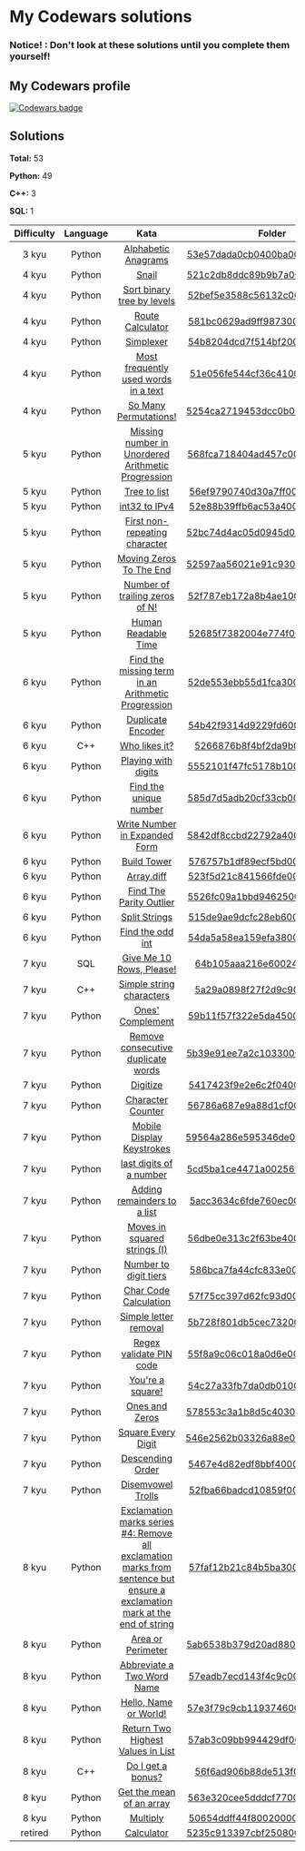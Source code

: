 # My Codewars solutions

### Notice! : Don't look at these solutions until you complete them yourself!

## My Codewars profile

[![Codewars badge](https://www.codewars.com/users/martin-minarik/badges/large)](https://www.codewars.com/users/martin-minarik)

## Solutions

**Total:** 53

**Python:** 49

**C++:** 3

**SQL:** 1

| Difficulty | Language |                                                                                         Kata                                                                                         |                                                                    Folder                                                                    |
|:----------:|:--------:|:------------------------------------------------------------------------------------------------------------------------------------------------------------------------------------:|:--------------------------------------------------------------------------------------------------------------------------------------------:|
|   3 kyu    |  Python  |                                                    [Alphabetic Anagrams](https://www.codewars.com/kata/53e57dada0cb0400ba000688)                                                     |  [53e57dada0cb0400ba000688_python](https://github.com/martin-minarik/codewars-my-solutions/tree/main/3kyu/53e57dada0cb0400ba000688_python)   |
|   4 kyu    |  Python  |                                                           [Snail](https://www.codewars.com/kata/521c2db8ddc89b9b7a0000c1)                                                            |  [521c2db8ddc89b9b7a0000c1_python](https://github.com/martin-minarik/codewars-my-solutions/tree/main/4kyu/521c2db8ddc89b9b7a0000c1_python)   |
|   4 kyu    |  Python  |                                                 [Sort binary tree by levels](https://www.codewars.com/kata/52bef5e3588c56132c0003bc)                                                 |  [52bef5e3588c56132c0003bc_python](https://github.com/martin-minarik/codewars-my-solutions/tree/main/4kyu/52bef5e3588c56132c0003bc_python)   |
|   4 kyu    |  Python  |                                                      [Route Calculator](https://www.codewars.com/kata/581bc0629ad9ff9873000316)                                                      |  [581bc0629ad9ff9873000316_python](https://github.com/martin-minarik/codewars-my-solutions/tree/main/4kyu/581bc0629ad9ff9873000316_python)   |
|   4 kyu    |  Python  |                                                         [Simplexer](https://www.codewars.com/kata/54b8204dcd7f514bf2000348)                                                          |  [54b8204dcd7f514bf2000348_python](https://github.com/martin-minarik/codewars-my-solutions/tree/main/4kyu/54b8204dcd7f514bf2000348_python)   |
|   4 kyu    |  Python  |                                            [Most frequently used words in a text](https://www.codewars.com/kata/51e056fe544cf36c410000fb)                                            |  [51e056fe544cf36c410000fb_python](https://github.com/martin-minarik/codewars-my-solutions/tree/main/4kyu/51e056fe544cf36c410000fb_python)   |
|   4 kyu    |  Python  |                                                   [So Many Permutations!](https://www.codewars.com/kata/5254ca2719453dcc0b00027d)                                                    |  [5254ca2719453dcc0b00027d_python](https://github.com/martin-minarik/codewars-my-solutions/tree/main/4kyu/5254ca2719453dcc0b00027d_python)   |
|   5 kyu    |  Python  |                                     [Missing number in Unordered Arithmetic Progression](https://www.codewars.com/kata/568fca718404ad457c000033)                                     |  [568fca718404ad457c000033_python](https://github.com/martin-minarik/codewars-my-solutions/tree/main/5kyu/568fca718404ad457c000033_python)   |
|   5 kyu    |  Python  |                                                        [Tree to list](https://www.codewars.com/kata/56ef9790740d30a7ff000199)                                                        |  [56ef9790740d30a7ff000199_python](https://github.com/martin-minarik/codewars-my-solutions/tree/main/5kyu/56ef9790740d30a7ff000199_python)   |
|   5 kyu    |  Python  |                                                       [int32 to IPv4](https://www.codewars.com/kata/52e88b39ffb6ac53a400022e)                                                        |  [52e88b39ffb6ac53a400022e_python](https://github.com/martin-minarik/codewars-my-solutions/tree/main/5kyu/52e88b39ffb6ac53a400022e_python)   |
|   5 kyu    |  Python  |                                               [First non-repeating character](https://www.codewars.com/kata/52bc74d4ac05d0945d00054e)                                                |  [52bc74d4ac05d0945d00054e_python](https://github.com/martin-minarik/codewars-my-solutions/tree/main/5kyu/52bc74d4ac05d0945d00054e_python)   |
|   5 kyu    |  Python  |                                                  [Moving Zeros To The End](https://www.codewars.com/kata/52597aa56021e91c93000cb0)                                                   |  [52597aa56021e91c93000cb0_python](https://github.com/martin-minarik/codewars-my-solutions/tree/main/5kyu/52597aa56021e91c93000cb0_python)   |
|   5 kyu    |  Python  |                                               [Number of trailing zeros of N!](https://www.codewars.com/kata/52f787eb172a8b4ae1000a34)                                               |  [52f787eb172a8b4ae1000a34_python](https://github.com/martin-minarik/codewars-my-solutions/tree/main/5kyu/52f787eb172a8b4ae1000a34_python)   |
|   5 kyu    |  Python  |                                                    [Human Readable Time](https://www.codewars.com/kata/52685f7382004e774f0001f7)                                                     |  [52685f7382004e774f0001f7_python](https://github.com/martin-minarik/codewars-my-solutions/tree/main/5kyu/52685f7382004e774f0001f7_python)   |
|   6 kyu    |  Python  |                                     [Find the missing term in an Arithmetic Progression](https://www.codewars.com/kata/52de553ebb55d1fca3000371)                                     |  [52de553ebb55d1fca3000371_python](https://github.com/martin-minarik/codewars-my-solutions/tree/main/6kyu/52de553ebb55d1fca3000371_python)   |
|   6 kyu    |  Python  |                                                     [Duplicate Encoder](https://www.codewars.com/kata/54b42f9314d9229fd6000d9c)                                                      |  [54b42f9314d9229fd6000d9c_python](https://github.com/martin-minarik/codewars-my-solutions/tree/main/6kyu/54b42f9314d9229fd6000d9c_python)   |
|   6 kyu    |   C++    |                                                       [Who likes it?](https://www.codewars.com/kata/5266876b8f4bf2da9b000362)                                                        |     [5266876b8f4bf2da9b000362_c++](https://github.com/martin-minarik/codewars-my-solutions/tree/main/6kyu/5266876b8f4bf2da9b000362_c++)      |
|   6 kyu    |  Python  |                                                    [Playing with digits](https://www.codewars.com/kata/5552101f47fc5178b1000050)                                                     |  [5552101f47fc5178b1000050_python](https://github.com/martin-minarik/codewars-my-solutions/tree/main/6kyu/5552101f47fc5178b1000050_python)   |
|   6 kyu    |  Python  |                                                   [Find the unique number](https://www.codewars.com/kata/585d7d5adb20cf33cb000235)                                                   |  [585d7d5adb20cf33cb000235_python](https://github.com/martin-minarik/codewars-my-solutions/tree/main/6kyu/585d7d5adb20cf33cb000235_python)   |
|   6 kyu    |  Python  |                                               [Write Number in Expanded Form](https://www.codewars.com/kata/5842df8ccbd22792a4000245)                                                |  [5842df8ccbd22792a4000245_python](https://github.com/martin-minarik/codewars-my-solutions/tree/main/6kyu/5842df8ccbd22792a4000245_python)   |
|   6 kyu    |  Python  |                                                        [Build Tower](https://www.codewars.com/kata/576757b1df89ecf5bd00073b)                                                         |  [576757b1df89ecf5bd00073b_python](https://github.com/martin-minarik/codewars-my-solutions/tree/main/6kyu/576757b1df89ecf5bd00073b_python)   |
|   6 kyu    |  Python  |                                                         [Array.diff](https://www.codewars.com/kata/523f5d21c841566fde000009)                                                         |  [523f5d21c841566fde000009_python](https://github.com/martin-minarik/codewars-my-solutions/tree/main/6kyu/523f5d21c841566fde000009_python)   |
|   6 kyu    |  Python  |                                                  [Find The Parity Outlier](https://www.codewars.com/kata/5526fc09a1bbd946250002dc)                                                   |  [5526fc09a1bbd946250002dc_python](https://github.com/martin-minarik/codewars-my-solutions/tree/main/6kyu/5526fc09a1bbd946250002dc_python)   |
|   6 kyu    |  Python  |                                                       [Split Strings](https://www.codewars.com/kata/515de9ae9dcfc28eb6000001)                                                        |  [515de9ae9dcfc28eb6000001_python](https://github.com/martin-minarik/codewars-my-solutions/tree/main/6kyu/515de9ae9dcfc28eb6000001_python)   |
|   6 kyu    |  Python  |                                                      [Find the odd int](https://www.codewars.com/kata/54da5a58ea159efa38000836)                                                      |  [54da5a58ea159efa38000836_python](https://github.com/martin-minarik/codewars-my-solutions/tree/main/6kyu/54da5a58ea159efa38000836_python)   |
|   7 kyu    |   SQL    |                                                  [Give Me 10 Rows, Please!](https://www.codewars.com/kata/64b105aaa216e600244525b4)                                                  |     [64b105aaa216e600244525b4_sql](https://github.com/martin-minarik/codewars-my-solutions/tree/main/7kyu/64b105aaa216e600244525b4_sql)      |
|   7 kyu    |   C++    |                                                  [Simple string characters](https://www.codewars.com/kata/5a29a0898f27f2d9c9000058)                                                  |     [5a29a0898f27f2d9c9000058_c++](https://github.com/martin-minarik/codewars-my-solutions/tree/main/7kyu/5a29a0898f27f2d9c9000058_c++)      |
|   7 kyu    |  Python  |                                                      [Ones' Complement](https://www.codewars.com/kata/59b11f57f322e5da45000254)                                                      |  [59b11f57f322e5da45000254_python](https://github.com/martin-minarik/codewars-my-solutions/tree/main/7kyu/59b11f57f322e5da45000254_python)   |
|   7 kyu    |  Python  |                                             [Remove consecutive duplicate words](https://www.codewars.com/kata/5b39e91ee7a2c103300018b3)                                             |  [5b39e91ee7a2c103300018b3_python](https://github.com/martin-minarik/codewars-my-solutions/tree/main/7kyu/5b39e91ee7a2c103300018b3_python)   |
|   7 kyu    |  Python  |                                                          [Digitize](https://www.codewars.com/kata/5417423f9e2e6c2f040002ae)                                                          |  [5417423f9e2e6c2f040002ae_python](https://github.com/martin-minarik/codewars-my-solutions/tree/main/7kyu/5417423f9e2e6c2f040002ae_python)   |
|   7 kyu    |  Python  |                                                     [Character Counter](https://www.codewars.com/kata/56786a687e9a88d1cf00005d)                                                      |  [56786a687e9a88d1cf00005d_python](https://github.com/martin-minarik/codewars-my-solutions/tree/main/7kyu/56786a687e9a88d1cf00005d_python)   |
|   7 kyu    |  Python  |                                                 [Mobile Display Keystrokes](https://www.codewars.com/kata/59564a286e595346de000079)                                                  |  [59564a286e595346de000079_python](https://github.com/martin-minarik/codewars-my-solutions/tree/main/7kyu/59564a286e595346de000079_python)   |
|   7 kyu    |  Python  |                                                  [last digits of a number](https://www.codewars.com/kata/5cd5ba1ce4471a00256930c0)                                                   |  [5cd5ba1ce4471a00256930c0_python](https://github.com/martin-minarik/codewars-my-solutions/tree/main/7kyu/5cd5ba1ce4471a00256930c0_python)   |
|   7 kyu    |  Python  |                                                [Adding remainders to a list](https://www.codewars.com/kata/5acc3634c6fde760ec0001f7)                                                 |  [5acc3634c6fde760ec0001f7_python](https://github.com/martin-minarik/codewars-my-solutions/tree/main/7kyu/5acc3634c6fde760ec0001f7_python)   |
|   7 kyu    |  Python  |                                                [Moves in squared strings (I)](https://www.codewars.com/kata/56dbe0e313c2f63be4000b25)                                                |  [56dbe0e313c2f63be4000b25_python](https://github.com/martin-minarik/codewars-my-solutions/tree/main/7kyu/56dbe0e313c2f63be4000b25_python)   |
|   7 kyu    |  Python  |                                                   [Number to digit tiers](https://www.codewars.com/kata/586bca7fa44cfc833e00005c)                                                    |  [586bca7fa44cfc833e00005c_python](https://github.com/martin-minarik/codewars-my-solutions/tree/main/7kyu/586bca7fa44cfc833e00005c_python)   |
|   7 kyu    |  Python  |                                                   [Char Code Calculation](https://www.codewars.com/kata/57f75cc397d62fc93d000059)                                                    |  [57f75cc397d62fc93d000059_python](https://github.com/martin-minarik/codewars-my-solutions/tree/main/7kyu/57f75cc397d62fc93d000059_python)   |
|   7 kyu    |  Python  |                                                   [Simple letter removal](https://www.codewars.com/kata/5b728f801db5cec7320000c7)                                                    |  [5b728f801db5cec7320000c7_python](https://github.com/martin-minarik/codewars-my-solutions/tree/main/7kyu/5b728f801db5cec7320000c7_python)   |
|   7 kyu    |  Python  |                                                  [Regex validate PIN code](https://www.codewars.com/kata/55f8a9c06c018a0d6e000132)                                                   |  [55f8a9c06c018a0d6e000132_python](https://github.com/martin-minarik/codewars-my-solutions/tree/main/7kyu/55f8a9c06c018a0d6e000132_python)   |
|   7 kyu    |  Python  |                                                      [You're a square!](https://www.codewars.com/kata/54c27a33fb7da0db0100040e)                                                      |  [54c27a33fb7da0db0100040e_python](https://github.com/martin-minarik/codewars-my-solutions/tree/main/7kyu/54c27a33fb7da0db0100040e_python)   |
|   7 kyu    |  Python  |                                                       [Ones and Zeros](https://www.codewars.com/kata/578553c3a1b8d5c40300037c)                                                       |  [578553c3a1b8d5c40300037c_python](https://github.com/martin-minarik/codewars-my-solutions/tree/main/7kyu/578553c3a1b8d5c40300037c_python)   |
|   7 kyu    |  Python  |                                                     [Square Every Digit](https://www.codewars.com/kata/546e2562b03326a88e000020)                                                     |  [546e2562b03326a88e000020_python](https://github.com/martin-minarik/codewars-my-solutions/tree/main/7kyu/546e2562b03326a88e000020_python)   |
|   7 kyu    |  Python  |                                                      [Descending Order](https://www.codewars.com/kata/5467e4d82edf8bbf40000155)                                                      |  [5467e4d82edf8bbf40000155_python](https://github.com/martin-minarik/codewars-my-solutions/tree/main/7kyu/5467e4d82edf8bbf40000155_python)   |
|   7 kyu    |  Python  |                                                     [Disemvowel Trolls](https://www.codewars.com/kata/52fba66badcd10859f00097e)                                                      |  [52fba66badcd10859f00097e_python](https://github.com/martin-minarik/codewars-my-solutions/tree/main/7kyu/52fba66badcd10859f00097e_python)   |
|   8 kyu    |  Python  | [Exclamation marks series #4: Remove all exclamation marks from sentence but ensure a exclamation mark at the end of string](https://www.codewars.com/kata/57faf12b21c84b5ba30001b0) |  [57faf12b21c84b5ba30001b0_python](https://github.com/martin-minarik/codewars-my-solutions/tree/main/8kyu/57faf12b21c84b5ba30001b0_python)   |
|   8 kyu    |  Python  |                                                     [Area or Perimeter](https://www.codewars.com/kata/5ab6538b379d20ad880000ab)                                                      |  [5ab6538b379d20ad880000ab_python](https://github.com/martin-minarik/codewars-my-solutions/tree/main/8kyu/5ab6538b379d20ad880000ab_python)   |
|   8 kyu    |  Python  |                                                 [Abbreviate a Two Word Name](https://www.codewars.com/kata/57eadb7ecd143f4c9c0000a3)                                                 |  [57eadb7ecd143f4c9c0000a3_python](https://github.com/martin-minarik/codewars-my-solutions/tree/main/8kyu/57eadb7ecd143f4c9c0000a3_python)   |
|   8 kyu    |  Python  |                                                   [Hello, Name or World!](https://www.codewars.com/kata/57e3f79c9cb119374600046b)                                                    |  [57e3f79c9cb119374600046b_python](https://github.com/martin-minarik/codewars-my-solutions/tree/main/8kyu/57e3f79c9cb119374600046b_python)   |
|   8 kyu    |  Python  |                                             [Return Two Highest Values in List](https://www.codewars.com/kata/57ab3c09bb994429df000a4a)                                              |  [57ab3c09bb994429df000a4a_python](https://github.com/martin-minarik/codewars-my-solutions/tree/main/8kyu/57ab3c09bb994429df000a4a_python)   |
|   8 kyu    |   C++    |                                                     [Do I get a bonus?](https://www.codewars.com/kata/56f6ad906b88de513f000d96)                                                      |     [56f6ad906b88de513f000d96_c++](https://github.com/martin-minarik/codewars-my-solutions/tree/main/8kyu/56f6ad906b88de513f000d96_c++)      |
|   8 kyu    |  Python  |                                                  [Get the mean of an array](https://www.codewars.com/kata/563e320cee5dddcf77000158)                                                  |  [563e320cee5dddcf77000158_python](https://github.com/martin-minarik/codewars-my-solutions/tree/main/8kyu/563e320cee5dddcf77000158_python)   |
|   8 kyu    |  Python  |                                                          [Multiply](https://www.codewars.com/kata/50654ddff44f800200000004)                                                          |  [50654ddff44f800200000004_python](https://github.com/martin-minarik/codewars-my-solutions/tree/main/8kyu/50654ddff44f800200000004_python)   |
|  retired   |  Python  |                                                         [Calculator](https://www.codewars.com/kata/5235c913397cbf2508000048)                                                         | [5235c913397cbf2508000048_python](https://github.com/martin-minarik/codewars-my-solutions/tree/main/retired/5235c913397cbf2508000048_python) |
